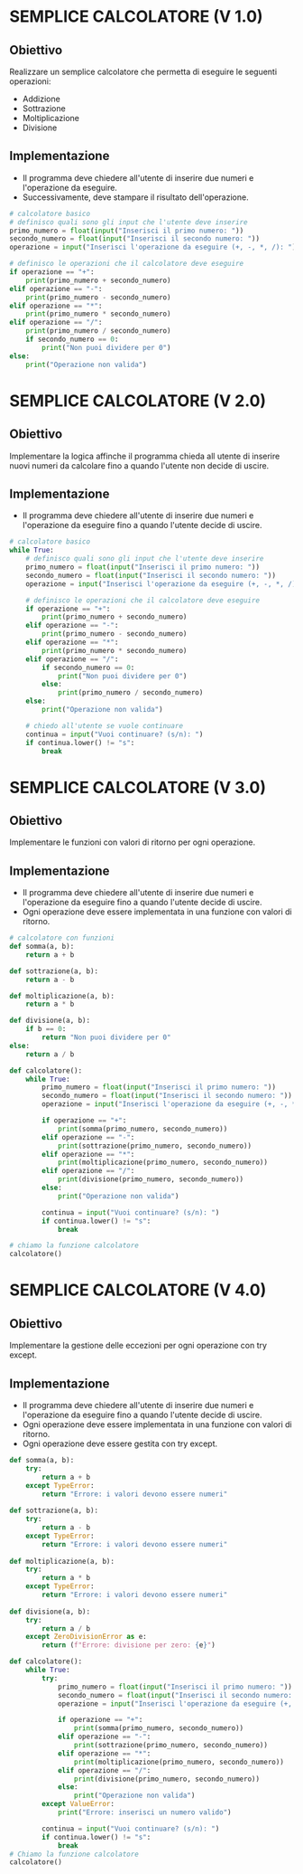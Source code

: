 # SEMPLICE CALCOLATORE (V 1.0)
## Obiettivo
Realizzare un semplice calcolatore che permetta di eseguire le seguenti operazioni:
- Addizione
- Sottrazione
- Moltiplicazione
- Divisione

## Implementazione
- Il programma deve chiedere all'utente di inserire due numeri e l'operazione da eseguire.
- Successivamente, deve stampare il risultato dell'operazione.

```python
# calcolatore basico
# definisco quali sono gli input che l'utente deve inserire
primo_numero = float(input("Inserisci il primo numero: "))
secondo_numero = float(input("Inserisci il secondo numero: "))
operazione = input("Inserisci l'operazione da eseguire (+, -, *, /): ")

# definisco le operazioni che il calcolatore deve eseguire
if operazione == "+":
    print(primo_numero + secondo_numero)
elif operazione == "-":
    print(primo_numero - secondo_numero)
elif operazione == "*":
    print(primo_numero * secondo_numero)
elif operazione == "/":
    print(primo_numero / secondo_numero)
    if secondo_numero == 0:
        print("Non puoi dividere per 0")
else:
    print("Operazione non valida")
```

# SEMPLICE CALCOLATORE (V 2.0)
## Obiettivo
Implementare la logica affinche il programma chieda all utente di inserire nuovi numeri da calcolare fino a quando l'utente non decide di uscire.

## Implementazione
- Il programma deve chiedere all'utente di inserire due numeri e l'operazione da eseguire fino a quando l'utente decide di uscire.

```python
# calcolatore basico
while True:
    # definisco quali sono gli input che l'utente deve inserire
    primo_numero = float(input("Inserisci il primo numero: "))
    secondo_numero = float(input("Inserisci il secondo numero: "))
    operazione = input("Inserisci l'operazione da eseguire (+, -, *, /): ")

    # definisco le operazioni che il calcolatore deve eseguire
    if operazione == "+":
        print(primo_numero + secondo_numero)
    elif operazione == "-":
        print(primo_numero - secondo_numero)
    elif operazione == "*":
        print(primo_numero * secondo_numero)
    elif operazione == "/":
        if secondo_numero == 0:
            print("Non puoi dividere per 0")
        else:
            print(primo_numero / secondo_numero)
    else:
        print("Operazione non valida")

    # chiedo all'utente se vuole continuare
    continua = input("Vuoi continuare? (s/n): ")
    if continua.lower() != "s":
        break
```
# SEMPLICE CALCOLATORE (V 3.0)
## Obiettivo
Implementare le funzioni con valori di ritorno per ogni operazione.

## Implementazione
- Il programma deve chiedere all'utente di inserire due numeri e l'operazione da eseguire fino a quando l'utente decide di uscire.
- Ogni operazione deve essere implementata in una funzione con valori di ritorno.

```python
# calcolatore con funzioni
def somma(a, b):
    return a + b

def sottrazione(a, b):
    return a - b

def moltiplicazione(a, b):
    return a * b

def divisione(a, b):
    if b == 0:
        return "Non puoi dividere per 0"
else:
    return a / b

def calcolatore():
    while True:
        primo_numero = float(input("Inserisci il primo numero: "))
        secondo_numero = float(input("Inserisci il secondo numero: "))
        operazione = input("Inserisci l'operazione da eseguire (+, -, *, /): ")

        if operazione == "+":
            print(somma(primo_numero, secondo_numero))
        elif operazione == "-":
            print(sottrazione(primo_numero, secondo_numero))
        elif operazione == "*":
            print(moltiplicazione(primo_numero, secondo_numero))
        elif operazione == "/":
            print(divisione(primo_numero, secondo_numero))
        else:
            print("Operazione non valida")

        continua = input("Vuoi continuare? (s/n): ")
        if continua.lower() != "s":
            break

# chiamo la funzione calcolatore
calcolatore()
```
# SEMPLICE CALCOLATORE (V 4.0)
## Obiettivo
Implementare la gestione delle eccezioni per ogni operazione con try except.

## Implementazione
- Il programma deve chiedere all'utente di inserire due numeri e l'operazione da eseguire fino a quando l'utente decide di uscire.
- Ogni operazione deve essere implementata in una funzione con valori di ritorno.
- Ogni operazione deve essere gestita con try except.

```python
def somma(a, b):
    try:
        return a + b
    except TypeError:
        return "Errore: i valori devono essere numeri"
    
def sottrazione(a, b):
    try:
        return a - b
    except TypeError:
        return "Errore: i valori devono essere numeri"
    
def moltiplicazione(a, b):
    try:
        return a * b
    except TypeError:
        return "Errore: i valori devono essere numeri"
    
def divisione(a, b):
    try:
        return a / b
    except ZeroDivisionError as e:
        return (f"Errore: divisione per zero: {e}")

def calcolatore():
    while True:
        try:
            primo_numero = float(input("Inserisci il primo numero: "))
            secondo_numero = float(input("Inserisci il secondo numero: "))
            operazione = input("Inserisci l'operazione da eseguire (+, -, *, /): ")

            if operazione == "+":
                print(somma(primo_numero, secondo_numero))
            elif operazione == "-":
                print(sottrazione(primo_numero, secondo_numero))
            elif operazione == "*":
                print(moltiplicazione(primo_numero, secondo_numero))
            elif operazione == "/":
                print(divisione(primo_numero, secondo_numero))
            else:
                print("Operazione non valida")
        except ValueError:
            print("Errore: inserisci un numero valido")

        continua = input("Vuoi continuare? (s/n): ")
        if continua.lower() != "s":
            break
# Chiamo la funzione calcolatore
calcolatore()
```